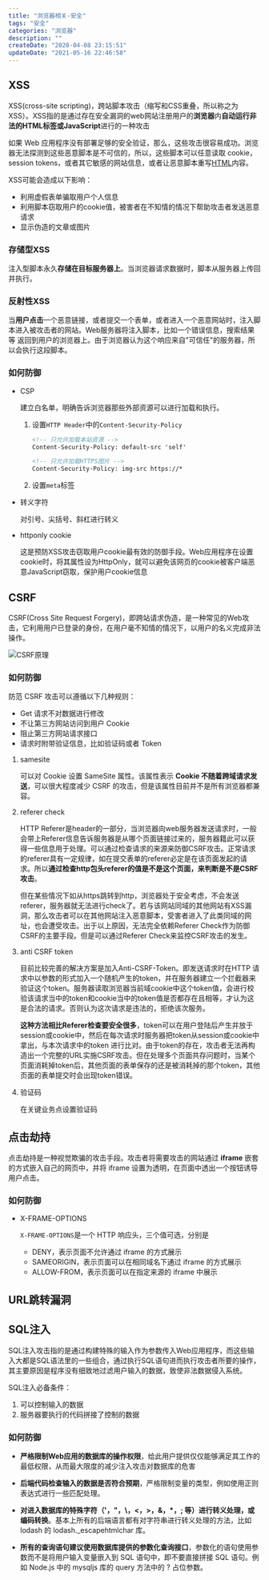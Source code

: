 ```yaml
---
title: "浏览器相关-安全"
tags: "安全"
categories: "浏览器"
description: ""
createDate: "2020-04-08 23:15:51"
updateDate: "2021-05-16 22:46:58"
---
```



## XSS

XSS(cross-site scripting)，跨站脚本攻击（缩写和CSS重叠，所以称之为XSS）。XSS指的是通过存在安全漏洞的web网站注册用户的**浏览器**内**自动运行非法的HTML标签或JavaScript**进行的一种攻击

如果 Web 应用程序没有部署足够的安全验证，那么，这些攻击很容易成功。浏览器无法探测到这些恶意脚本是不可信的，所以，这些脚本可以任意读取 cookie，session tokens，或者其它敏感的网站信息，或者让恶意脚本重写[HTML](https://developer.mozilla.org/en-US/docs/Glossary/HTML)内容。

XSS可能会造成以下影响：

- 利用虚假表单骗取用户个人信息
- 利用脚本窃取用户的cookie值，被害者在不知情的情况下帮助攻击者发送恶意请求
- 显示伪造的文章或图片

### 存储型XSS

注入型脚本永久**存储在目标服务器上**。当浏览器请求数据时，脚本从服务器上传回并执行。

### 反射性XSS

当**用户点击**一个恶意链接，或者提交一个表单，或者进入一个恶意网站时，注入脚本进入被攻击者的网站。Web服务器将注入脚本，比如一个错误信息，搜索结果等 返回到用户的浏览器上。由于浏览器认为这个响应来自"可信任"的服务器，所以会执行这段脚本。

### 如何防御

- CSP

  建立白名单，明确告诉浏览器那些外部资源可以进行加载和执行。

  1. 设置`HTTP Header`中的`Content-Security-Policy`

     ```html
     <!-- 只允许加载本站资源 -->
     Content-Security-Policy: default-src 'self'
     
     <!-- 只允许加载HTTPS图片 -->
     Content-Security-Policy: img-src https://*
     ```

  2. 设置`meta`标签

- 转义字符

  对引号、尖括号、斜杠进行转义

- httponly cookie

  这是预防XSS攻击窃取用户cookie最有效的防御手段。Web应用程序在设置cookie时，将其属性设为HttpOnly，就可以避免该网页的cookie被客户端恶意JavaScript窃取，保护用户cookie信息

## CSRF

CSRF(Cross Site Request Forgery)，即跨站请求伪造，是一种常见的Web攻击，它利用用户已登录的身份，在用户毫不知情的情况下，以用户的名义完成非法操作。

![CSRF原理](https://mrrsblog.oss-cn-shanghai.aliyuncs.com/csrf.png)

### 如何防御

防范 CSRF 攻击可以遵循以下几种规则：

- Get 请求不对数据进行修改
- 不让第三方网站访问到用户 Cookie
- 阻止第三方网站请求接口
- 请求时附带验证信息，比如验证码或者 Token

1. samesite

   可以对 Cookie 设置 SameSite 属性。该属性表示 **Cookie 不随着跨域请求发送**，可以很大程度减少 CSRF 的攻击，但是该属性目前并不是所有浏览器都兼容。

2. referer check

   HTTP Referer是header的一部分，当浏览器向web服务器发送请求时，一般会带上Referer信息告诉服务器是从哪个页面链接过来的，服务器籍此可以获得一些信息用于处理。可以通过检查请求的来源来防御CSRF攻击。正常请求的referer具有一定规律，如在提交表单的referer必定是在该页面发起的请求。所以**通过检查http包头referer的值是不是这个页面，来判断是不是CSRF攻击**。

   但在某些情况下如从https跳转到http，浏览器处于安全考虑，不会发送referer，服务器就无法进行check了。若与该网站同域的其他网站有XSS漏洞，那么攻击者可以在其他网站注入恶意脚本，受害者进入了此类同域的网址，也会遭受攻击。出于以上原因，无法完全依赖Referer Check作为防御CSRF的主要手段。但是可以通过Referer Check来监控CSRF攻击的发生。

3. anti CSRF token

   目前比较完善的解决方案是加入Anti-CSRF-Token。即发送请求时在HTTP 请求中以参数的形式加入一个随机产生的token，并在服务器建立一个拦截器来验证这个token。服务器读取浏览器当前域cookie中这个token值，会进行校验该请求当中的token和cookie当中的token值是否都存在且相等，才认为这是合法的请求。否则认为这次请求是违法的，拒绝该次服务。

   **这种方法相比Referer检查要安全很多**，token可以在用户登陆后产生并放于session或cookie中，然后在每次请求时服务器把token从session或cookie中拿出，与本次请求中的token 进行比对。由于token的存在，攻击者无法再构造出一个完整的URL实施CSRF攻击。但在处理多个页面共存问题时，当某个页面消耗掉token后，其他页面的表单保存的还是被消耗掉的那个token，其他页面的表单提交时会出现token错误。

4. 验证码

   在关键业务点设置验证码

## 点击劫持

点击劫持是一种视觉欺骗的攻击手段。攻击者将需要攻击的网站通过 **iframe** 嵌套的方式嵌入自己的网页中，并将 iframe 设置为透明，在页面中透出一个按钮诱导用户点击。

### 如何防御

- X-FRAME-OPTIONS

  `X-FRAME-OPTIONS`是一个 HTTP 响应头，三个值可选，分别是

  - DENY，表示页面不允许通过 iframe 的方式展示
  - SAMEORIGIN，表示页面可以在相同域名下通过 iframe 的方式展示
  - ALLOW-FROM，表示页面可以在指定来源的 iframe 中展示

## URL跳转漏洞

## SQL注入

SQL注入攻击指的是通过构建特殊的输入作为参数传入Web应用程序，而这些输入大都是SQL语法里的一些组合，通过执行SQL语句进而执行攻击者所要的操作，其主要原因是程序没有细致地过滤用户输入的数据，致使非法数据侵入系统。

SQL注入必备条件：

1. 可以控制输入的数据
2. 服务器要执行的代码拼接了控制的数据

### 如何防御

- **严格限制Web应用的数据库的操作权限**，给此用户提供仅仅能够满足其工作的最低权限，从而最大限度的减少注入攻击对数据库的危害

- **后端代码检查输入的数据是否符合预期**，严格限制变量的类型，例如使用正则表达式进行一些匹配处理。

- **对进入数据库的特殊字符（'，"，\，<，>，&，\*，; 等）进行转义处理，或编码转换**。基本上所有的后端语言都有对字符串进行转义处理的方法，比如 lodash 的 lodash._escapehtmlchar 库。

- **所有的查询语句建议使用数据库提供的参数化查询接口**，参数化的语句使用参数而不是将用户输入变量嵌入到 SQL 语句中，即不要直接拼接 SQL 语句。例如 Node.js 中的 mysqljs 库的 query 方法中的 ? 占位参数。